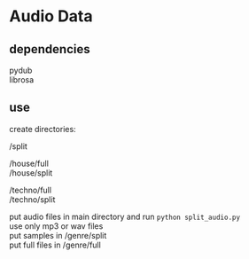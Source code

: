 # Audio Data

## dependencies
pydub  
librosa  

## use
create directories:

/split

/house/full  
/house/split  

/techno/full  
/techno/split  



put audio files in main directory and run `python split_audio.py`  
use only mp3 or wav files  
put samples in /genre/split   
put full files in /genre/full  
